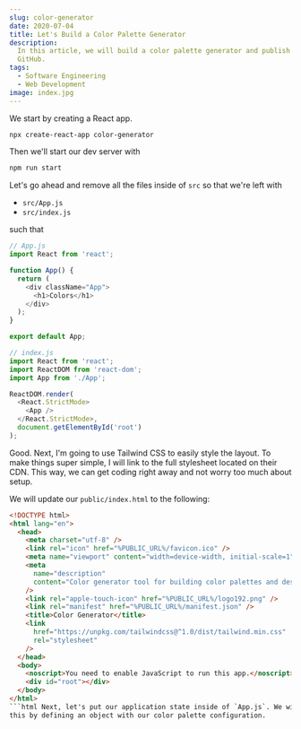 ```yaml
---
slug: color-generator
date: 2020-07-04
title: Let's Build a Color Palette Generator
description:
  In this article, we will build a color palette generator and publish it on
  GitHub.
tags:
  - Software Engineering
  - Web Development
image: index.jpg
---
```


We start by creating a React app.

```bash
npx create-react-app color-generator
```

Then we'll start our dev server with

```bash
npm run start
```

Let's go ahead and remove all the files inside of `src` so that we're left with

- `src/App.js`
- `src/index.js`

such that

```javascript
// App.js
import React from 'react';

function App() {
  return (
    <div className="App">
      <h1>Colors</h1>
    </div>
  );
}

export default App;
```

```javascript
// index.js
import React from 'react';
import ReactDOM from 'react-dom';
import App from './App';

ReactDOM.render(
  <React.StrictMode>
    <App />
  </React.StrictMode>,
  document.getElementById('root')
);
```

Good. Next, I'm going to use Tailwind CSS to easily style the layout. To make
things super simple, I will link to the full stylesheet located on their CDN.
This way, we can get coding right away and not worry too much about setup.

We will update our `public/index.html` to the following:

````html
<!DOCTYPE html>
<html lang="en">
  <head>
    <meta charset="utf-8" />
    <link rel="icon" href="%PUBLIC_URL%/favicon.ico" />
    <meta name="viewport" content="width=device-width, initial-scale=1" />
    <meta
      name="description"
      content="Color generator tool for building color palettes and design systems."
    />
    <link rel="apple-touch-icon" href="%PUBLIC_URL%/logo192.png" />
    <link rel="manifest" href="%PUBLIC_URL%/manifest.json" />
    <title>Color Generator</title>
    <link
      href="https://unpkg.com/tailwindcss@^1.0/dist/tailwind.min.css"
      rel="stylesheet"
    />
  </head>
  <body>
    <noscript>You need to enable JavaScript to run this app.</noscript>
    <div id="root"></div>
  </body>
</html>
```html Next, let's put our application state inside of `App.js`. We will do
this by defining an object with our color palette configuration.
````
